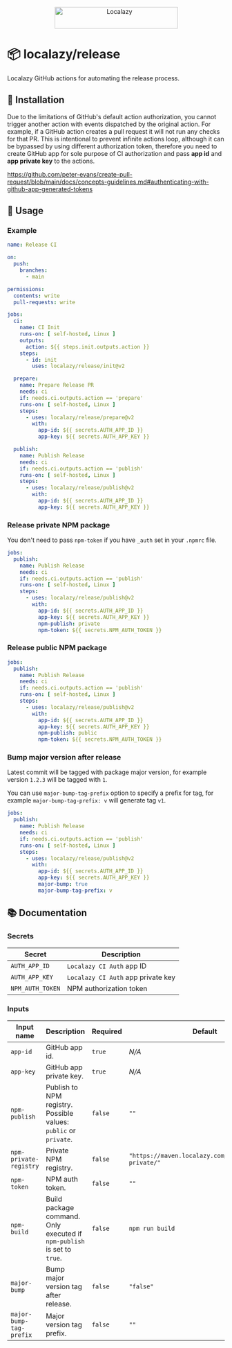 <p align="center">
  <a href="https://localazy.com">
    <img src="https://localazy.com/directus9/assets/9fc36b9c-81b7-4dbf-bd82-b64cd984090f" width="285" height="50" alt="Localazy" >
  </a>
</p>

# 📦 localazy/release

Localazy GitHub actions for automating the release process.

## 🔧 Installation

Due to the limitations of GitHub's default action authorization, you cannot trigger another action with events
dispatched by the original action. For example, if a GitHub action creates a pull request it will not run any checks for
that PR. This is intentional to prevent infinite actions loop, although it can be bypassed by using different
authorization token, therefore you need to create GitHub app for sole purpose of CI authorization and pass **app id**
and **app private key** to the actions.

https://github.com/peter-evans/create-pull-request/blob/main/docs/concepts-guidelines.md#authenticating-with-github-app-generated-tokens

## 🚀 Usage

### Example

```yml
name: Release CI

on:
  push:
    branches:
      - main

permissions:
  contents: write
  pull-requests: write

jobs:
  ci:
    name: CI Init
    runs-on: [ self-hosted, Linux ]
    outputs:
      action: ${{ steps.init.outputs.action }}
    steps:
      - id: init
        uses: localazy/release/init@v2

  prepare:
    name: Prepare Release PR
    needs: ci
    if: needs.ci.outputs.action == 'prepare'
    runs-on: [ self-hosted, Linux ]
    steps:
      - uses: localazy/release/prepare@v2
        with:
          app-id: ${{ secrets.AUTH_APP_ID }}
          app-key: ${{ secrets.AUTH_APP_KEY }}

  publish:
    name: Publish Release
    needs: ci
    if: needs.ci.outputs.action == 'publish'
    runs-on: [ self-hosted, Linux ]
    steps:
      - uses: localazy/release/publish@v2
        with:
          app-id: ${{ secrets.AUTH_APP_ID }}
          app-key: ${{ secrets.AUTH_APP_KEY }}
```

### Release private NPM package

You don't need to pass `npm-token` if you have `_auth` set in your `.npmrc` file.

```yml
jobs:
  publish:
    name: Publish Release
    needs: ci
    if: needs.ci.outputs.action == 'publish'
    runs-on: [ self-hosted, Linux ]
    steps:
      - uses: localazy/release/publish@v2
        with:
          app-id: ${{ secrets.AUTH_APP_ID }}
          app-key: ${{ secrets.AUTH_APP_KEY }}
          npm-publish: private
          npm-token: ${{ secrets.NPM_AUTH_TOKEN }}
```

### Release public NPM package

```yml
jobs:
  publish:
    name: Publish Release
    needs: ci
    if: needs.ci.outputs.action == 'publish'
    runs-on: [ self-hosted, Linux ]
    steps:
      - uses: localazy/release/publish@v2
        with:
          app-id: ${{ secrets.AUTH_APP_ID }}
          app-key: ${{ secrets.AUTH_APP_KEY }}
          npm-publish: public
          npm-token: ${{ secrets.NPM_AUTH_TOKEN }}
```

### Bump major version after release

Latest commit will be tagged with package major version, for example version `1.2.3` will be tagged with `1`.

You can use `major-bump-tag-prefix` option to specify a prefix for tag, for example `major-bump-tag-prefix: v` will
generate tag `v1`.

```yml
jobs:
  publish:
    name: Publish Release
    needs: ci
    if: needs.ci.outputs.action == 'publish'
    runs-on: [ self-hosted, Linux ]
    steps:
      - uses: localazy/release/publish@v2
        with:
          app-id: ${{ secrets.AUTH_APP_ID }}
          app-key: ${{ secrets.AUTH_APP_KEY }}
          major-bump: true
          major-bump-tag-prefix: v
```

## 📚 Documentation

### Secrets

| Secret           | Description                        |
|------------------|------------------------------------|
| `AUTH_APP_ID`    | `Localazy CI Auth` app ID          |
| `AUTH_APP_KEY`   | `Localazy CI Auth` app private key |
| `NPM_AUTH_TOKEN` | NPM authorization token            |

### Inputs

| Input name              | Description                                                                                                     | Required | Default                                                |
|-------------------------|-----------------------------------------------------------------------------------------------------------------|----------|--------------------------------------------------------|
| `app-id`                | GitHub app id.                                                                                                  | `true`   | *N/A*                                                  |
| `app-key`               | GitHub app private key.                                                                                         | `true`   | *N/A*                                                  |
| `npm-publish`           | Publish to NPM registry. Possible values: `public` or `private`.                                                | `false`  | `""`                                                   |
| `npm-private-registry`  | Private NPM registry.                                                                                           | `false`  | `"https://maven.localazy.com/repository/npm-private/"` |
| `npm-token`             | NPM auth token.                                                                                                 | `false`  | `""`                                                   |
| `npm-build`             | Build package command. Only executed if `npm-publish` is set to `true`.                                         | `false`  | `npm run build`                                        |
| `major-bump`            | Bump major version tag after release.                                                                           | `false`  | `"false"`                                              |
| `major-bump-tag-prefix` | Major version tag prefix.                                                                                       | `false`  | `""`                                                   |

[//]: # (### Schema)

[//]: # ()
[//]: # (![A picture is worth a thousand words.]&#40;docs/assets/release-ci.png&#41;)
